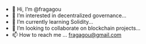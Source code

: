 - 👋 Hi, I’m @fragagou
- 👀 I’m interested in decentralized governance...
- 🌱 I’m currently learning Solidity...
- 💞️ I’m looking to collaborate on blockchain projects...
- 📫 How to reach me ...  fragagou@gmail.com

<!---
fragagou/fragagou is a ✨ special ✨ repository because its `README.md` (this file) appears on your GitHub profile.
You can click the Preview link to take a look at your changes.
--->
